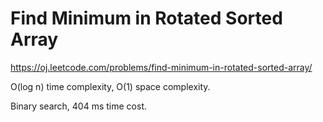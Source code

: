 Find Minimum in Rotated Sorted Array
======================================

https://oj.leetcode.com/problems/find-minimum-in-rotated-sorted-array/

O(log n) time complexity, O(1) space complexity.

Binary search, 404 ms time cost.